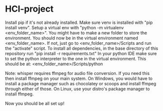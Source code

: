 # HCI-project
Install pip if it's not already installed.
Make sure venv is installed with "pip install venv".
Setup a virtual env with "python -m virtualenv <env_folder_name>". You might have to make a new folder to store the environment.
You should now be in the virtual environment named <env_folder_name>. If not, just go to <env_folder_name>/Scripts and run the "activate" script.
To install all dependencies, in the base directory of this repository run "pip install -r requirements.txt"
In your python IDE make sure to set the python interpreter to the one in the virtual environment. This should be at: <env_folder_name>/Scripts/python

Note: whisper requires ffmpeg for audio file conversion. If you need this then install ffmpeg on your main system. On Windows, you would have to install a package manager such as chocolatey or scoops and install ffmpeg through either of those. On Linux, use your distro's package manager to install ffmpeg.

Now you should be all set up!